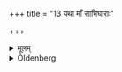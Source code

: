 +++
title = "13 यथा माँ साभिघाराः"

+++

<details><summary>मूलम्</summary>

यथा माँ साभिघाराः पिण्डा भविष्यन्तीति १३
</details>

<details><summary>Oldenberg</summary>

13. (With the intention) that the Piṇḍas (or lumps of food offered to the Manes) should be thoroughly mixed up with flesh.
</details>
